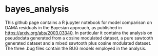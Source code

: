 # bayes_analysis

This github page contains a R jupyter notebook for model comparison on DAMA residuals in the Bayesian approach,
as published in https://arxiv.org/abs/2003.03340.
In particular it contains the analysis on pseudodata generated from a cosine modulated dataset, a pure sawtooth
generated dataset and a mixed sawtooth plus cosine modulated dataset. The three .bug files contain the BUG
models employed in the analysis.

